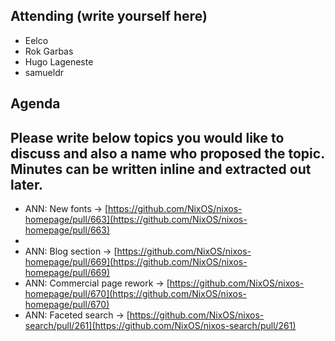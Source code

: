 ## Attending (write yourself here)
* Eelco
* Rok Garbas
* Hugo Lageneste
* samueldr
## Agenda
## Please write below topics you would like to discuss and also a name who proposed the topic. Minutes can be written inline and extracted out later.
* ANN: New fonts \-\> [https://github.com/NixOS/nixos-homepage/pull/663](https://github.com/NixOS/nixos-homepage/pull/663)
*
* ANN: Blog section \-\> [https://github.com/NixOS/nixos-homepage/pull/669](https://github.com/NixOS/nixos-homepage/pull/669)
* ANN: Commercial page rework \-\> [https://github.com/NixOS/nixos-homepage/pull/670](https://github.com/NixOS/nixos-homepage/pull/670)
* ANN: Faceted search \-\> [https://github.com/NixOS/nixos-search/pull/261](https://github.com/NixOS/nixos-search/pull/261)